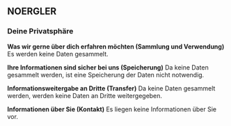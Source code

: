 ## NOERGLER

### Deine Privatsphäre

**Was wir gerne über dich erfahren möchten (Sammlung und Verwendung)**
Es werden keine Daten gesammelt.

**Ihre Informationen sind sicher bei uns (Speicherung)**
Da keine Daten gesammelt werden, ist eine Speicherung der Daten nicht notwendig.

**Informationsweitergabe an Dritte (Transfer)**
Da keine Daten gesammelt werden, werden keine Daten an Dritte weitergegeben.

**Informationen über Sie (Kontakt)**
Es liegen keine Informationen über Sie vor.
